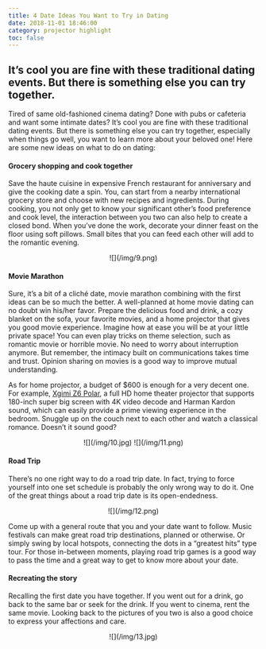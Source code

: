 ```yaml
---
title: 4 Date Ideas You Want to Try in Dating
date: 2018-11-01 18:46:00
category: projector highlight
toc: false
---
```


## It’s cool you are fine with these traditional dating events. But there is something else you can try together.

Tired of same old-fashioned cinema dating? Done with pubs or cafeteria and want some intimate dates? It’s cool you are fine with these traditional dating events. But there is something else you can try together, especially when things go well, you want to learn more about your beloved one! Here are some new ideas on what to do on dating:

#### Grocery shopping and cook together
Save the haute cuisine in expensive French restaurant for anniversary and give the cooking date a spin. You, can start from a nearby international grocery store and choose with new recipes and ingredients. During cooking, you not only get to know your significant other’s food preference and cook level, the interaction between you two can also help to create a closed bond. When you’ve done the work, decorate your dinner feast on the floor using soft pillows. Small bites that you can feed each other will add to the romantic evening.

<center>
![](/img/9.png)
</center>

<!-- more -->

#### Movie Marathon
Sure, it’s a bit of a cliché date, movie marathon combining with the first ideas can be so much the better. A well-planned at home movie dating can no doubt win his/her favor. Prepare the delicious food and drink, a cozy blanket on the sofa, your favorite movies, and a home projector that gives you good movie experience. Imagine how at ease you will be at your little private space! You can even play tricks on theme selection, such as romantic movie or horrible movie. No need to worry about interruption anymore. But remember, the intimacy built on communications takes time and trust. Opinion sharing on movies is a good way to improve mutual understanding.

As for home projector, a budget of $600 is enough for a very decent one. For example, [Xgimi Z6 Polar](https://www.xgimi.com/en/Z6-Polar-1080p-home-theater-projector.html), a full HD home theater projector that supports 180-inch super big screen with 4K video decode and Harman Kardon sound, which can easily provide a prime viewing experience in the bedroom. Snuggle up on the couch next to each other and watch a classical romance. Doesn’t it sound good?

<center>
![](/img/10.jpg)
![](/img/11.png)
</center>

#### Road Trip 
There’s no one right way to do a road trip date. In fact, trying to force yourself into one set schedule is probably the only wrong way to do it. One of the great things about a road trip date is its open-endedness.

<center>
![](/img/12.png)
</center>

Come up with a general route that you and your date want to follow. Music festivals can make great road trip destinations, planned or otherwise. Or simply swing by local hotspots, connecting the dots in a “greatest hits” type tour. For those in-between moments, playing road trip games is a good way to pass the time and a great way to get to know more about your date.

#### Recreating the story
Recalling the first date you have together. If you went out for a drink, go back to the same bar or seek for the drink. If you went to cinema, rent the same movie. Looking back to the pictures of you two is also a good choice to express your affections and care.

<center>
![](/img/13.jpg)
</center>

